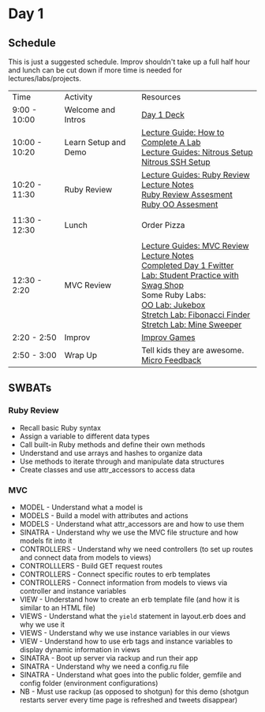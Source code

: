 # Day 1

## Schedule

This is just a suggested schedule. Improv shouldn't take up a full half hour and lunch can be cut down if more time is needed for lectures/labs/projects.

<table>
    <tr>
        <td>Time</td>
        <td>Activity</td>
        <td>Resources</td>
    </tr>
    <tr>
        <td>9:00 - 10:00</td>
        <td>Welcome and Intros</td>
        <td>
            <a href="https://docs.google.com/presentation/d/1pqecjFE-MNEFuYga5XbwZSRjaHt6HmKKUTWp9R6X76c/edit?usp=sharing">Day 1 Deck</a>
        </td>
    </tr>
    <tr>
        <td>10:00 - 10:20</td>
        <td>Learn Setup and Demo</td>
        <td>
            <a href="lectures/completing_labs">Lecture Guide: How to Complete A Lab</a>
            <br>
            <a href="https://github.com/learn-co-curriculum/tf-using-nitrous-io">Lecture Guides: Nitrous Setup</a>
            <br>
            <a href="https://github.com/learn-co-curriculum/hs-nitrous-ssh-setup">Nitrous SSH Setup</a>
        </td>
    </tr>
    <tr>
        <td>10:20 - 11:30</td>
        <td>Ruby Review</td>
        <td>
            <a href="lectures/ruby-review/LECTURE.md">Lecture Guides: Ruby Review</a>
            <br>
            <a href="lectures/ruby-review">Lecture Notes</a>
            <br>
            <a href="https://github.com/learn-co-curriculum/hs-ruby-assessment">Ruby Review Assesment</a>
            <br>
            <a href="https://github.com/learn-co-curriculum/hs-ruby-oo-assessment">Ruby OO Assesment</a>
            <br>
        </td>
    </tr>
    <tr>
        <td>11:30 - 12:30</td>
        <td>Lunch</td>
        <td>
            <p>Order Pizza</p>
        </td>
    </tr>
    <tr>
        <td>12:30 - 2:20</td>
        <td>MVC Review</td>
        <td>
            <a href="lectures/MVC_Review/LECTURE.md">Lecture Guides: MVC Review</a>
            <br>
            <a href="lectures/MVC_Review">Lecture Notes</a>
            <br>
            <a href="https://github.com/learn-co-curriculum/hs-advanced-software-engineering-fwitter-project/tree/day01-mvc"> Completed Day 1 Fwitter</a>
            <br>
            <a href="https://github.com/learn-co-curriculum/hs-flatiron-swag-store-day01">Lab: Student Practice with Swag Shop</a>
            <br>
            Some Ruby Labs: <br>
            <a href="https://github.com/learn-co-curriculum/oo-jukebox">OO Lab: Jukebox</a>
            <br>
            <a href="https://github.com/learn-co-curriculum/fibo_finder">Stretch Lab: Fibonacci Finder</a>
            <br>
            <a href="https://github.com/learn-co-curriculum/hs-mine-sweeper">Stretch Lab: Mine Sweeper</a>
        </td>
    </tr>
    <tr>
        <td>2:20 - 2:50</td>
        <td>Improv</td>
        <td>
            <a href="https://github.com/learn-co-curriculum/tf-improv-games"> Improv Games</a>
        </td>
    </tr>
    <tr>
        <td>2:50 - 3:00</td>
        <td>Wrap Up</td>
        <td>
            Tell kids they are awesome.</br>
            <a href="https://github.com/learn-co-curriculum/hs-post-class-survey">Micro Feedback</a></br>
        </td>
    </tr>
</table>

## SWBATs

### Ruby Review


+ Recall basic Ruby syntax
+ Assign a variable to different data types
+ Call built-in Ruby methods and define their own methods
+ Understand and use arrays and hashes to organize data
+ Use methods to iterate through and manipulate data structures
+ Create classes and use attr_accessors to access data

### MVC

+ MODEL - Understand what a model is
+ MODELS - Build a model with attributes and actions
+ MODELS - Understand what attr_accessors are and how to use them
+ SINATRA - Understand why we use the MVC file structure and how models fit into it
+ CONTROLLERS - Understand why we need controllers (to set up routes and connect data from models to views)
+ CONTROLLLERS - Build GET request routes
+ CONTROLLERS - Connect specific routes to erb templates
+ CONTROLLERS - Connect information from models to views via controller and instance variables
+ VIEW - Understand how to create an erb template file (and how it is similar to an HTML file)
+ VIEWS - Understand what the `yield` statement in layout.erb does and why we use it
+ VIEWS - Understand why we  use instance variables in our views
+ VIEW - Understand how to use erb tags and instance variables to display dynamic information in views
+ SINATRA - Boot up server via rackup and run their app
+ SINATRA - Understand why we need a config.ru file
+ SINATRA - Understand what goes into the public folder, gemfile and config folder (environment configurations)
+ NB - Must use rackup (as opposed to shotgun) for this demo (shotgun restarts server every time page is refreshed and tweets disappear)
